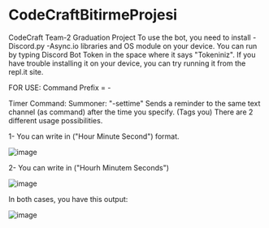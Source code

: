 # CodeCraftBitirmeProjesi
CodeCraft Team-2 Graduation Project
To use the bot, you need to install
-Discord.py
-Async.io
libraries and OS module on your device.
You can run by typing Discord Bot Token in the space where it says "Tokeniniz".
If you have trouble installing it on your device, you can try running it from the repl.it site.


FOR USE:
Command Prefix = -

Timer Command:
Summoner: "-settime"
Sends a reminder to the same text channel (as command) after the time you specify. (Tags you)
There are 2 different usage possibilities.

1- You can write in ("Hour Minute Second") format.

![image](https://user-images.githubusercontent.com/81529415/115106531-0855ed00-9f6e-11eb-90dd-8e68b2413f82.png)

2- You can write in ("Hourh Minutem Seconds")

![image](https://user-images.githubusercontent.com/81529415/115106632-9e8a1300-9f6e-11eb-987d-bf7e67f8afa1.png)

In both cases, you have this output:

![image](https://user-images.githubusercontent.com/81529415/115106653-ba8db480-9f6e-11eb-89bf-963d1f0ca152.png)

